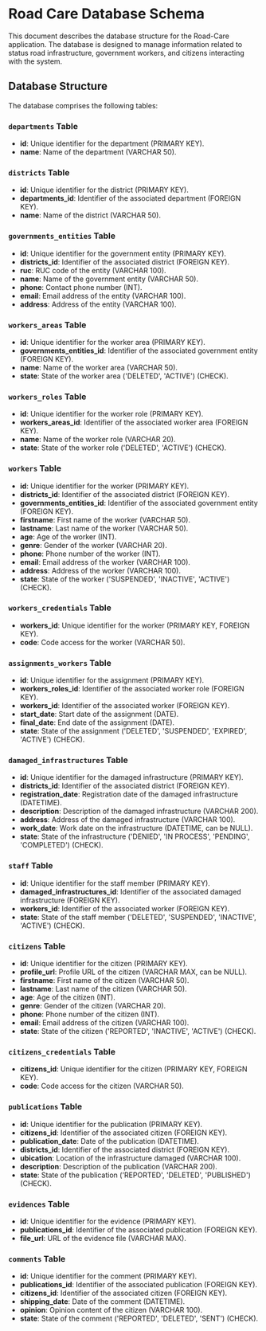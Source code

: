 # Road Care Database Schema

This document describes the database structure for the Road-Care application. The database is designed to manage information related to status road infrastructure, government workers, and citizens interacting with the system.

## Database Structure

The database comprises the following tables:

### `departments` Table

- **id**: Unique identifier for the department (PRIMARY KEY).
- **name**: Name of the department (VARCHAR 50).

### `districts` Table

- **id**: Unique identifier for the district (PRIMARY KEY).
- **departments_id**: Identifier of the associated department (FOREIGN KEY).
- **name**: Name of the district (VARCHAR 50).

### `governments_entities` Table

- **id**: Unique identifier for the government entity (PRIMARY KEY).
- **districts_id**: Identifier of the associated district (FOREIGN KEY).
- **ruc**: RUC code of the entity (VARCHAR 100).
- **name**: Name of the government entity (VARCHAR 50).
- **phone**: Contact phone number (INT).
- **email**: Email address of the entity (VARCHAR 100).
- **address**: Address of the entity (VARCHAR 100).

### `workers_areas` Table

- **id**: Unique identifier for the worker area (PRIMARY KEY).
- **governments_entities_id**: Identifier of the associated government entity (FOREIGN KEY).
- **name**: Name of the worker area (VARCHAR 50).
- **state**: State of the worker area ('DELETED', 'ACTIVE') (CHECK).

### `workers_roles` Table

- **id**: Unique identifier for the worker role (PRIMARY KEY).
- **workers_areas_id**: Identifier of the associated worker area (FOREIGN KEY).
- **name**: Name of the worker role (VARCHAR 20).
- **state**: State of the worker role ('DELETED', 'ACTIVE') (CHECK).

### `workers` Table

- **id**: Unique identifier for the worker (PRIMARY KEY).
- **districts_id**: Identifier of the associated district (FOREIGN KEY).
- **governments_entities_id**: Identifier of the associated government entity (FOREIGN KEY).
- **firstname**: First name of the worker (VARCHAR 50).
- **lastname**: Last name of the worker (VARCHAR 50).
- **age**: Age of the worker (INT).
- **genre**: Gender of the worker (VARCHAR 20).
- **phone**: Phone number of the worker (INT).
- **email**: Email address of the worker (VARCHAR 100).
- **address**: Address of the worker (VARCHAR 100).
- **state**: State of the worker ('SUSPENDED', 'INACTIVE', 'ACTIVE') (CHECK).

### `workers_credentials` Table

- **workers_id**: Unique identifier for the worker (PRIMARY KEY, FOREIGN KEY).
- **code**: Code access for the worker (VARCHAR 50).

### `assignments_workers` Table

- **id**: Unique identifier for the assignment (PRIMARY KEY).
- **workers_roles_id**: Identifier of the associated worker role (FOREIGN KEY).
- **workers_id**: Identifier of the associated worker (FOREIGN KEY).
- **start_date**: Start date of the assignment (DATE).
- **final_date**: End date of the assignment (DATE).
- **state**: State of the assignment ('DELETED', 'SUSPENDED', 'EXPIRED', 'ACTIVE') (CHECK).

### `damaged_infrastructures` Table

- **id**: Unique identifier for the damaged infrastructure (PRIMARY KEY).
- **districts_id**: Identifier of the associated district (FOREIGN KEY).
- **registration_date**: Registration date of the damaged infrastructure (DATETIME).
- **description**: Description of the damaged infrastructure (VARCHAR 200).
- **address**: Address of the damaged infrastructure (VARCHAR 100).
- **work_date**: Work date on the infrastructure (DATETIME, can be NULL).
- **state**: State of the infrastructure ('DENIED', 'IN PROCESS', 'PENDING', 'COMPLETED') (CHECK).

### `staff` Table

- **id**: Unique identifier for the staff member (PRIMARY KEY).
- **damaged_infrastructures_id**: Identifier of the associated damaged infrastructure (FOREIGN KEY).
- **workers_id**: Identifier of the associated worker (FOREIGN KEY).
- **state**: State of the staff member ('DELETED', 'SUSPENDED', 'INACTIVE', 'ACTIVE') (CHECK).

### `citizens` Table

- **id**: Unique identifier for the citizen (PRIMARY KEY).
- **profile_url**: Profile URL of the citizen (VARCHAR MAX, can be NULL).
- **firstname**: First name of the citizen (VARCHAR 50).
- **lastname**: Last name of the citizen (VARCHAR 50).
- **age**: Age of the citizen (INT).
- **genre**: Gender of the citizen (VARCHAR 20).
- **phone**: Phone number of the citizen (INT).
- **email**: Email address of the citizen (VARCHAR 100).
- **state**: State of the citizen ('REPORTED', 'INACTIVE', 'ACTIVE') (CHECK).

### `citizens_credentials` Table

- **citizens_id**: Unique identifier for the citizen (PRIMARY KEY, FOREIGN KEY).
- **code**: Code access for the citizen (VARCHAR 50).

### `publications` Table

- **id**: Unique identifier for the publication (PRIMARY KEY).
- **citizens_id**: Identifier of the associated citizen (FOREIGN KEY).
- **publication_date**: Date of the publication (DATETIME).
- **districts_id**: Identifier of the associated district (FOREIGN KEY).
- **ubication**: Location of the infrastructure damaged (VARCHAR 100).
- **description**: Description of the publication (VARCHAR 200).
- **state**: State of the publication ('REPORTED', 'DELETED', 'PUBLISHED') (CHECK).

### `evidences` Table

- **id**: Unique identifier for the evidence (PRIMARY KEY).
- **publications_id**: Identifier of the associated publication (FOREIGN KEY).
- **file_url**: URL of the evidence file (VARCHAR MAX).

### `comments` Table

- **id**: Unique identifier for the comment (PRIMARY KEY).
- **publications_id**: Identifier of the associated publication (FOREIGN KEY).
- **citizens_id**: Identifier of the associated citizen (FOREIGN KEY).
- **shipping_date**: Date of the comment (DATETIME).
- **opinion**: Opinion content of the citizen (VARCHAR 100).
- **state**: State of the comment ('REPORTED', 'DELETED', 'SENT') (CHECK).
